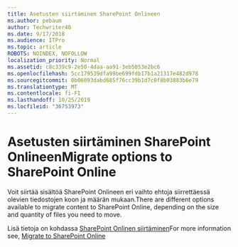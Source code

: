 ```yaml
---
title: Asetusten siirtäminen SharePoint Onlineen
ms.author: pebaum
author: Techwriter40
ms.date: 9/17/2018
ms.audience: ITPro
ms.topic: article
ROBOTS: NOINDEX, NOFOLLOW
localization_priority: Normal
ms.assetid: c8c339c9-2e50-4daa-aa91-3eb5053e2bc6
ms.openlocfilehash: 5cc179539dfa99be699fdb17b1a21317e482d978
ms.sourcegitcommit: 0b06093dabd685f76cc39b1d7c0f8b03883b6e79
ms.translationtype: MT
ms.contentlocale: fi-FI
ms.lasthandoff: 10/25/2019
ms.locfileid: "36753973"
---
```

# <a name="migrate-options-to-sharepoint-online"></a><span data-ttu-id="d37f5-102">Asetusten siirtäminen SharePoint Onlineen</span><span class="sxs-lookup"><span data-stu-id="d37f5-102">Migrate options to SharePoint Online</span></span>

<span data-ttu-id="d37f5-103">Voit siirtää sisältöä SharePoint Onlineen eri vaihto ehtoja siirrettäessä olevien tiedostojen koon ja määrän mukaan.</span><span class="sxs-lookup"><span data-stu-id="d37f5-103">There are different options available to migrate content to SharePoint Online, depending on the size and quantity of files you need to move.</span></span>
  
<span data-ttu-id="d37f5-104">Lisä tietoja on kohdassa [SharePoint Onlinen siirtäminen](https://go.microsoft.com/fwlink/?linkid-2022029)</span><span class="sxs-lookup"><span data-stu-id="d37f5-104">For more information see, [Migrate to SharePoint Online](https://go.microsoft.com/fwlink/?linkid-2022029)</span></span>
  

